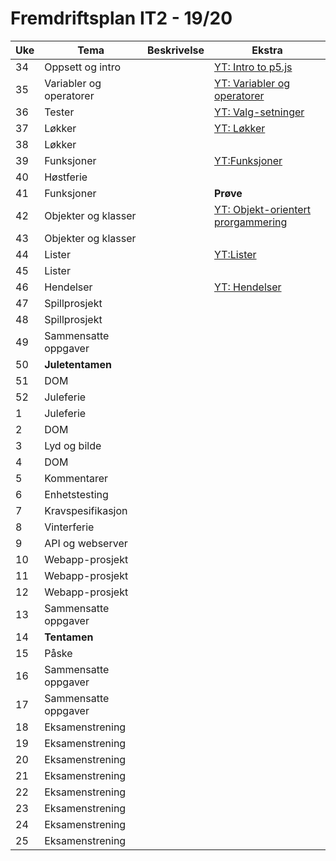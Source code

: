 # Fremdriftsplan IT2 - 19/20

| Uke  | Tema                    | Beskrivelse                                         | Ekstra                                                       |
| ---- | ----------------------- | --------------------------------------------------- | ------------------------------------------------------------ |
| 34   | Oppsett og intro        | | [YT: Intro to p5.js](https://www.youtube.com/watch?v=yPWkPOfnGsw&amp;list=PLRqwX-V7Uu6Zy51Q-x9tMWIv9cueOFTFA&amp;index=2) |
| 35   | Variabler og operatorer |                                                     | [YT: Variabler og operatorer](<https://www.youtube.com/watch?v=RnS0YNuLfQQ&list=PLRqwX-V7Uu6Zy51Q-x9tMWIv9cueOFTFA&index=8>) |
| 36   | Tester                  |                                                     | [YT: Valg-setninger](<https://www.youtube.com/watch?v=1Osb_iGDdjk&list=PLRqwX-V7Uu6Zy51Q-x9tMWIv9cueOFTFA&index=14>) |
| 37   | Løkker                  |                                                     | [YT: Løkker](<https://www.youtube.com/watch?v=cnRD9o6odjk&list=PLRqwX-V7Uu6Zy51Q-x9tMWIv9cueOFTFA&index=18>) |
| 38   | Løkker                  |                                                     |                                                              |
| 39   | Funksjoner              |                                                     | [YT:Funksjoner](<https://www.youtube.com/watch?v=wRHAitGzBrg&list=PLRqwX-V7Uu6Zy51Q-x9tMWIv9cueOFTFA&index=20>) |
| 40   | Høstferie               |                                                     |                                                              |
| 41   | Funksjoner              |                                                     | **Prøve**                                                    |
| 42   | Objekter og klasser     |                                                     | [YT: Objekt-orientert prorgammering](<https://www.youtube.com/watch?v=xG2Vbnv0wvg&list=PLRqwX-V7Uu6Zy51Q-x9tMWIv9cueOFTFA&index=23>) |
| 43   | Objekter og klasser     |                                                     |                                                              |
| 44   | Lister                  |                                                     | [YT:Lister](<https://www.youtube.com/watch?v=VIQoUghHSxU&list=PLRqwX-V7Uu6Zy51Q-x9tMWIv9cueOFTFA&index=27>) |
| 45   | Lister                  |                                                     |                                                              |
| 46   | Hendelser               |                                                     | [YT: Hendelser](<https://www.youtube.com/watch?v=TaN5At5RWH8&list=PLRqwX-V7Uu6Zy51Q-x9tMWIv9cueOFTFA&index=31>) |
| 47   | Spillprosjekt           |                                                     |                                                              |
| 48   | Spillprosjekt           |                                                     |                                                              |
| 49   | Sammensatte oppgaver    |                                                     |                                                              |
| 50   | **Juletentamen**        |                                                     |                                                              |
| 51   | DOM                     |                                                     |                                                              |
| 52   | Juleferie               |                                                     |                                                              |
| 1    | Juleferie               |                                                     |                                                              |
| 2    | DOM                     |                                                     |                                                              |
| 3    | Lyd og bilde            |                                                     |                                                              |
| 4    | DOM                     |                                                     |                                                              |
| 5    | Kommentarer             |                                                     |                                                              |
| 6    | Enhetstesting           |                                                     |                                                              |
| 7    | Kravspesifikasjon       |                                                     |                                                              |
| 8    | Vinterferie             |                                                     |                                                              |
| 9    | API og webserver        |                                                     |                                                              |
| 10   | Webapp-prosjekt         |                                                     |                                                              |
| 11   | Webapp-prosjekt         |                                                     |                                                              |
| 12   | Webapp-prosjekt         |                                                     |                                                              |
| 13   | Sammensatte oppgaver    |                                                     |                                                              |
| 14   | **Tentamen**            |                                                     |                                                              |
| 15   | Påske                   |                                                     |                                                              |
| 16   | Sammensatte oppgaver    |                                                     |                                                              |
| 17   | Sammensatte oppgaver    |                                                     |                                                              |
| 18   | Eksamenstrening         |                                                     |                                                              |
| 19   | Eksamenstrening         |                                                     |                                                              |
| 20   | Eksamenstrening         |                                                     |                                                              |
| 21   | Eksamenstrening         |                                                     |                                                              |
| 22   | Eksamenstrening         |                                                     |                                                              |
| 23   | Eksamenstrening         |                                                     |                                                              |
| 24   | Eksamenstrening         |                                                     |                                                              |
| 25   | Eksamenstrening         |                                                     |                                                              |

